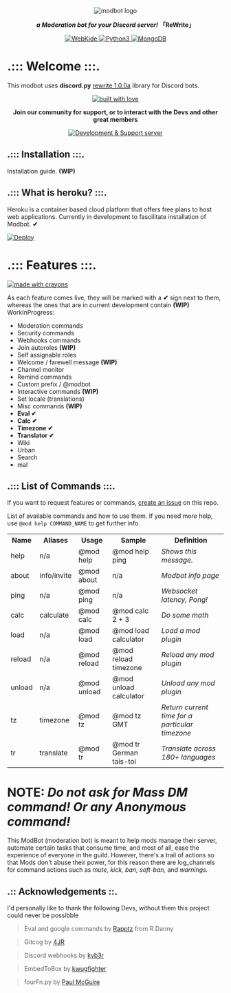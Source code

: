<div align="center">
<p>
<img src="https://i.imgur.com/tiwewHK.png" alt="modbot logo" />
</p>
<p><b><i>a Moderation bot for your Discord server!</i> 「ReWrite」</b></p>
</div>

<div align="center">
<a href="https://github.com/WebKide/">
<img src="https://img.shields.io/badge/Modmail%20Plugin-by%20WebKide-black.svg?style=popout&logo=github&logoColor=white" alt="WebKide" />
</a>

<a href="https://www.python.org/download/releases/3.0/">
<img src="https://img.shields.io/badge/Made%20with-Python%203.10-blue.svg?style=popout&logo=python&logoColor=yellow" alt="Python3" />
</a>

<a href="https://www.mongodb.com/cloud">
<img src="https://img.shields.io/badge/Database-MongoDB-%234ea94b.svg?style=popout&logo=mongodb&logoColor=white" alt="MongoDB" />
</a>
</div>

# .::: Welcome :::.
This modbot uses <b>discord.py</b> [rewrite 1.0.0a](http://discordpy.readthedocs.io/en/rewrite/) library for Discord bots.

<div align="center">
<a href="#">
<img src="http://forthebadge.com/images/badges/built-with-love.svg?style=for-the-badge" alt="built with love" />
</a>
</div>
<div align="center">
  <p><b>Join our community for support, or to interact with the Devs and other great members</b></p>
<p><a href="https://discord.gg/HDJZnEj"><img src="https://discordapp.com/api/guilds/540072370527010841/widget.png?style=banner2" alt="Development & Support server" /></a></p>
</div>

## .::: Installation :::.

Installation guide. <b>(WIP)</b>

## .::: What is heroku? :::.

Heroku is a container based cloud platform that offers free plans to host web applications. Currently in development to fascilitate installation of Modbot. <b>✔</b>

[![Deploy](https://www.herokucdn.com/deploy/button.png)](https://heroku.com/deploy?template=https://github.com/WebKide/modbot/tree/master)

# .::: Features :::.
<div>
<a href="#">
<img src="http://forthebadge.com/images/badges/made-with-crayons.svg?style=for-the-badge" alt="made with crayons" />
</a>
</div>

As each feature comes live, they will be marked with a <b>✔</b> sign next to them, whereas the ones that are in current development contain <b>(WIP)</b> WorkInProgress: 

* Moderation commands
* Security commands
* Webhooks commands
* Join autoroles <b>(WIP)</b>
* Self assignable roles
* Welcome / farewell message <b>(WIP)</b>
* Channel monitor
* Remind commands
* Custom prefix / @modbot
* Interactive commands <b>(WIP)</b>
* Set locale (translations)
* Misc commands <b>(WIP)</b>
* <b>Eval ✔
* Calc ✔
* Timezone ✔
* Translator ✔</b>
* Wiki
* Urban
* Search
* mal

## .::: List of Commands :::.

If you want to request features or commands, [create an issue](https://github.com/WebKide/modbot/issues) on this repo.

List of available commands and how to use them. If you need more help, use `@mod help COMMAND_NAME` to get further info.

<table style="width:100%">
  <tr>
    <th>Name</th>
    <th>Aliases</th>
    <th>Usage</th>
    <th>Sample</th>
    <th>Definition</th>
  </tr>
  <tr>
    <td>help</td>
    <td>n/a</td>
    <td>@mod help</td>
    <td>@mod help ping</td>
    <td><em>Shows this message.</em></td>
  </tr>
  <tr>
    <td>about</td>
    <td>info/invite</td>
    <td>@mod about</td>
    <td>n/a</td>
    <td><em>Modbot info page</em></td>
  </tr>
  <tr>
    <td>ping</td>
    <td>n/a</td>
    <td>@mod ping</td>
    <td>n/a</td>
    <td><em>Websocket latency, Pong!</em></td>
  </tr>
  <tr>
    <td>calc</td>
    <td>calculate</td>
    <td>@mod calc</td>
    <td>@mod calc 2 + 3</td>
    <td><em>Do some math</em></td>
  </tr>
  <tr>
    <td>load</td>
    <td>n/a</td>
    <td>@mod load</td>
    <td>@mod load calculator</td>
    <td><em>Load a mod plugin</em></td>
  </tr>
  <tr>
    <td>reload</td>
    <td>n/a</td>
    <td>@mod reload</td>
    <td>@mod reload timezone</td>
    <td><em>Reload any mod plugin</em></td>
  </tr>
  <tr>
    <td>unload</td>
    <td>n/a</td>
    <td>@mod unload</td>
    <td>@mod unload calculator</td>
    <td><em>Unload any mod plugin</em></td>
  </tr>
  <tr>
    <td>tz</td>
    <td>timezone</td>
    <td>@mod tz</td>
    <td>@mod tz GMT</td>
    <td><em>Return current time for a particular timezone</em></td>
  </tr>
  <tr>
    <td>tr</td>
    <td>translate</td>
    <td>@mod tr</td>
    <td>@mod tr German tais-toi</td>
    <td><em>Translate across 180+ languages</em></td>
  </tr>
</table>

NOTE: *Do not ask for Mass DM command! Or any Anonymous command!*
=
This ModBot (moderation bot) is meant to help mods manage their server, automate certain tasks that consume time, and most of all, ease the experience of everyone in the guild. However, there's a trail of actions so that Mods don't abuse their power, for this reason there are log_channels for command actions such as <em>mute, kick, ban, soft-ban,</em> and <em>warnings.</em>

## .:: Acknowledgements ::.

I'd personally like to thank the following Devs, without them this project could never be possibble

> Eval and google commands by [Rapptz](https://github.com/Rapptz) from R.Danny

> Gitcog by [4JR](https://github.com/fourjr/)

> Discord webhooks by [kyb3r](https://github.com/kyb3r/dhooks/)

> EmbedToBox by [kwugfighter](https://github.com/kwugfighter)

> fourFn.py by [Paul McGuire](http://pyparsing.wikispaces.com/file/view/fourFn.py)

